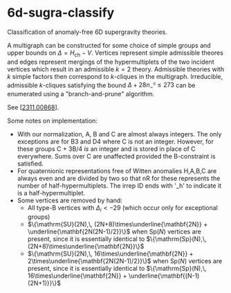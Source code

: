 # 6d-sugra-classify

Classification of anomaly-free 6D supergravity theories.

A multigraph can be constructed for some choice of simple groups and upper bounds on $\Delta=H_\text{ch}-V$. Vertices represent simple admissible theores and edges represent mergings of the hypermultiplets of the two incident vertices which result in an admissible $k=2$ theory. Admissible theories with $k$ simple factors then correspond to $k$-cliques in the multigraph. Irreducible, admissible $k$-cliques satisfying the bound $\Delta+28n_-^\mathfrak{g} \leq 273$ can be enumerated using a "branch-and-prune" algorithm.

See [[2311.00868](https://arxiv.org/abs/2311.00868)].

Some notes on implementation:

 - With our normalization, A, B and C are almost always integers. The only exceptions are for B3 and D4 where C is not an integer. However, for these groups C + 3B/4 *is* an integer and is stored in place of C everywhere. Sums over C are unaffected provided the B-constraint is satisfied.
 - For quaternionic representations free of Witten anomalies H,A,B,C are always even and are divided by two so that nR for these represents the number of half-hypermultiplets. The irrep ID ends with '_h' to indicate it is a half-hypermultiplet.
 - Some vertices are removed by hand:
   - All type-B vertices with $\Delta_i<-29$ (which occur only for exceptional groups)
   - $\{\mathrm{SU}(2N),\, (2N+8)\times\underline{\mathbf{2N}} + \underline{\mathbf{2N(2N-1)/2}}\}$ when $\mathrm{Sp}(N)$ vertices are present, since it is essentially identical to $\{\mathrm{Sp}(N),\, (2N+8)\times\underline{\mathbf{2N}}\}$
   - $\{\mathrm{SU}(2N),\, 16\times\underline{\mathbf{2N}} + 2\times\underline{\mathbf{2N(2N-1)/2}}\}$ when $\mathrm{Sp}(N)$ vertices are present, since it is essentially identical to $\{\mathrm{Sp}(N),\, 16\times\underline{\mathbf{2N}} + \underline{\mathbf{(N-1)(2N+1)}}\}$
